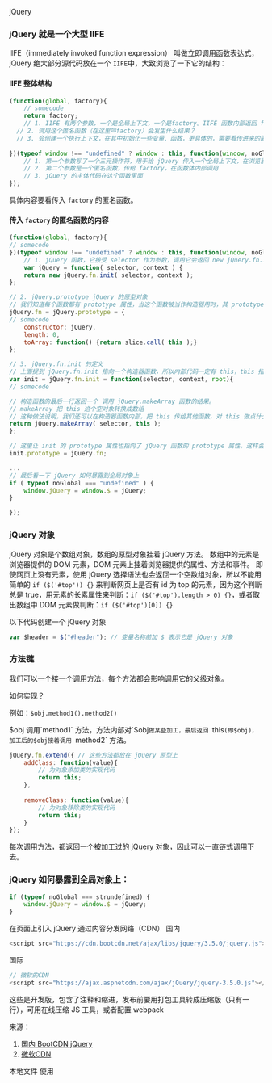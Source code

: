 

jQuery 


###  jQuery 就是一个大型 IIFE 
IIFE（immediately invoked function expression） 叫做立即调用函数表达式， jQuery 绝大部分源代码放在一个 `IIFE`中，大致浏览了一下它的结构：

#### IIFE 整体结构

```js
(function(global, factory){
	// somecode
	return factory;
	// 1. IIFE 有两个参数，一个是全局上下文，一个是factory。IIFE 函数内部返回 factory 的调用结果
  // 2. 调用这个匿名函数（在这里叫factory）会发生什么结果？
  // 3. 会创建一个执行上下文，在其中初始化一些变量、函数，更具体的，需要看传进来的匿名函数
	
})(typeof window !== "undefined" ? window : this, function(window, noGlobal){
	// 1. 第一个参数写了一个三元操作符，用于给 jQuery 传入一个全局上下文，在浏览器中是window
	// 2. 第二个参数是一个匿名函数，传给 factory，在函数体内部调用
	// 3. jQuery 的主体代码在这个函数里面
});
```

具体内容要看传入  `factory` 的匿名函数。
#### 传入 `factory` 的匿名函数的内容
```js
(function(global, factory){
// somecode
})(typeof window !== "undefined" ? window : this, function(window, noGlobal){
	// 1. jQuery 函数，它接受 selector 作为参数，调用它会返回 new jQuery.fn.init 的结果，外界调用 $("#id")就是在调用这个函数。可以看到，jQuery.fn.init 是个构造器函数。
	var jQuery = function( selector, context ) {
	return new jQuery.fn.init( selector, context );
};

// 2. jQuery.prototype jQuery 的原型对象
// 我们知道每个函数都有 prototype 属性，当这个函数被当作构造器用时，其 prototype 属性才发挥作用。上面这段代码创建了一个对象，并让它可以通过 jQuery.fn 和 jQuery.prototype 引用。普通函数的 prototype 属性没有用，这么写难道想把 jQuery 当作构造器调用？
jQuery.fn = jQuery.prototype = {
// somecode
	constructor: jQuery,
	length: 0,
	toArray: function() {return slice.call( this );}
}; 

// 3. jQuery.fn.init 的定义
// 上面提到 jQuery.fn.init 指向一个构造器函数，所以内部代码一定有 this，this 指向 new 出来的空对象，构造器就是给 new 出来的空对象添加属性和方法用的。
var init = jQuery.fn.init = function(selector, context, root){
// somecode

// 构造函数的最后一行返回一个 调用 jQuery.makeArray 函数的结果。
// makeArray 把 this 这个空对象转换成数组
// 这种做法说明，我们还可以在构造器函数内部，把 this 传给其他函数，对 this 做点什么，然后再把从它构造器函数里返回。
return jQuery.makeArray( selector, this );
};

// 这里让 init 的 prototype 属性也指向了 jQuery 函数的 prototype 属性，这样会让 init 构造器产生的对象的原型指向它。jQuery.fn.init 的作用是，接收输入的选择器，$('#id')中的‘#id’，然后返回一个对象，只是做了 jQuery 对象的初始化工作。对象可用的方法是通过 jQuery 的prototype 属性获取的。
init.prototype = jQuery.fn;

...
// 最后看一下 jQuery 如何暴露到全局对象上
if ( typeof noGlobal === "undefined" ) {
	window.jQuery = window.$ = jQuery;
}

});
```


###  jQuery 对象
jQuery 对象是个数组对象，数组的原型对象挂着 jQuery 方法。
数组中的元素是浏览器提供的 DOM 元素，DOM 元素上挂着浏览器提供的属性、方法和事件。
即使网页上没有元素，使用 jQuery 选择语法也会返回一个空数组对象，所以不能用简单的
`if ($('#top')) {}` 来判断网页上是否有 id 为 top 的元素，因为这个判断总是 true，用元素的长素属性来判断：`if ($('#top').length > 0) {}`，或者取出数组中 DOM 元素做判断：`if ($('#top')[0]) {}`

以下代码创建一个 jQuery 对象
```js
var $header = $("#header"); // 变量名称前加 $ 表示它是 jQuery 对象
```

### 方法链

我们可以一个接一个调用方法，每个方法都会影响调用它的父级对象。

如何实现？

例如：`$obj.method1().method2()` 

$obj 调用`method1` 方法，方法内部对`$obj`做某些加工，最后返回 `this`(即$obj)，加工后的$obj接着调用 `method2` 方法。

```js
jQuery.fn.extend({ // 这些方法都放在 jQuery 原型上
	addClass: function(value){
		// 为对象添加类的实现代码
		return this;
	},
	
	removeClass: function(value){
		// 为对象移除类的实现代码
		return this;
	}
});
```

每次调用方法，都返回一个被加工过的 jQuery 对象，因此可以一直链式调用下去。



### jQuery 如何暴露到全局对象上：

```js
if (typeof noGlobal === strundefined) {
	window.jQuery = window.$ = jQuery;
}
```

在页面上引入 jQuery 
通过内容分发网络（CDN）
国内
```js
<script src="https://cdn.bootcdn.net/ajax/libs/jquery/3.5.0/jquery.js"></script>
```

国际
```js
// 微软的CDN
<script src="https://ajax.aspnetcdn.com/ajax/jQuery/jquery-3.5.0.js"></script>
```

这些是开发版，包含了注释和缩进，发布前要用打包工具转成压缩版（只有一行），可用在线压缩 JS 工具，或者配置 webpack 

来源：
1. [国内 BootCDN jQuery](https://www.bootcdn.cn/jquery/)
2. [微软CDN](https://docs.microsoft.com/en-us/aspnet/ajax/cdn/overview#jQuery_Releases_on_the_CDN_0) 



本地文件
使用 <script> 标签进行外部文件引入
```js
<script src = "jquery.js"></script>
```
